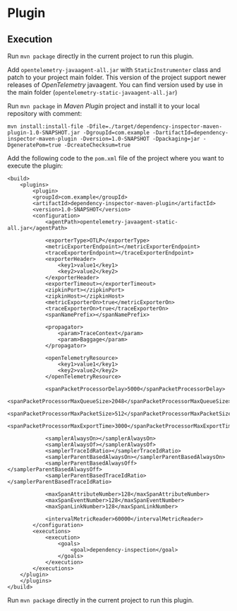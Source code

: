 # Plugin
## Execution
Run `mvn package` directly in the current project to run this plugin.

Add `opentelemetry-javaagent-all.jar` with `StaticInstrumenter` class and patch to your project main folder. 
This version of the project support newer releases of *OpenTelemetry* javaagent. 
You can find version used by use in the main folder (`opentelemetry-static-javaagent-all.jar`)

Run `mvn package` in *Maven Plugin* project and install it to your local repository with comment:

```
mvn install:install-file -Dfile=./target/dependency-inspector-maven-plugin-1.0-SNAPSHOT.jar -DgroupId=com.example -DartifactId=dependency-inspector-maven-plugin -Dversion=1.0-SNAPSHOT -Dpackaging=jar -DgeneratePom=true -DcreateChecksum=true
```

Add the following code to the `pom.xml` file of the project where you want to execute the plugin:
```
<build>
    <plugins>
        <plugin>
		<groupId>com.example</groupId>
		<artifactId>dependency-inspector-maven-plugin</artifactId>
		<version>1.0-SNAPSHOT</version>
		<configuration>
			<agentPath>opentelemetry-javaagent-static-all.jar</agentPath>
			
			<exporterType>OTLP</exporterType>
			<metricExporterEndpoint></metricExporterEndpoint>
			<traceExporterEndpoint></traceExporterEndpoint>
			<exporterHeader>
			    <key1>value1</key1>
			    <key2>value2</key2>
			</exporterHeader>
			<exporterTimeout></exporterTimeout>
			<zipkinPort></zipkinPort>
			<zipkinHost></zipkinHost>
			<metricExporterOn>true</metricExporterOn>
			<traceExporterOn>true</traceExporterOn>
			<spanNamePrefix></spanNamePrefix>
			
			<propagator>
			    <param>TraceContext</param>
			    <param>Baggage</param>
			</propagator>
			
			<openTelemetryResource>
			    <key1>value1</key1>
			    <key2>value2</key2>
			</openTelemetryResource>
			
			<spanPacketProcessorDelay>5000</spanPacketProcessorDelay>
			<spanPacketProcessorMaxQueueSize>2048</spanPacketProcessorMaxQueueSize>
			<spanPacketProcessorMaxPacketSize>512</spanPacketProcessorMaxPacketSize>
			<spanPacketProcessorMaxExportTime>3000</spanPacketProcessorMaxExportTime>
			
			<samplerAlwaysOn></samplerAlwaysOn>
			<samplerAlwaysOf></samplerAlwaysOf>
			<samplerTraceIdRatio></samplerTraceIdRatio>
			<samplerParentBasedAlwaysOn></samplerParentBasedAlwaysOn>
			<samplerParentBasedAlwaysOff></samplerParentBasedAlwaysOff>
			<samplerParentBasedTraceIdRatio></samplerParentBasedTraceIdRatio>
			
			<maxSpanAttributeNumber>128</maxSpanAttributeNumber>
			<maxSpanEventNumber>128</maxSpanEventNumber>
			<maxSpanLinkNumber>128</maxSpanLinkNumber>
			
			<intervalMetricReader>60000</intervalMetricReader>
		</configuration>
		<executions>
			<execution>
				<goals>
					<goal>dependency-inspection</goal>
				</goals>
			</execution>
		</executions>
	</plugin>
    </plugins>
</build>
```

Run `mvn package` directly in the current project to run this plugin.
